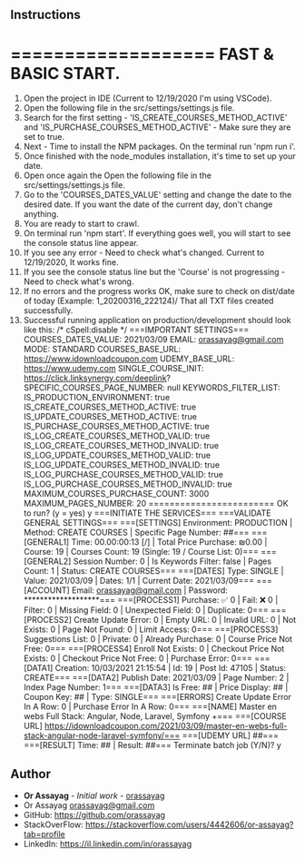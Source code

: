 ## Instructions

===================
FAST & BASIC START.
===================
1. Open the project in IDE (Current to 12/19/2020 I'm using VSCode).
2. Open the following file in the src/settings/settings.js file.
3. Search for the first setting - 'IS_CREATE_COURSES_METHOD_ACTIVE' and 'IS_PURCHASE_COURSES_METHOD_ACTIVE' - Make sure they are set to true.
4. Next - Time to install the NPM packages. On the terminal run 'npm run i'.
5. Once finished with the node_modules installation, it's time to set up your date.
6. Open once again the Open the following file in the src/settings/settings.js file.
7. Go to the 'COURSES_DATES_VALUE' setting and change the date to the desired date. If you want the date of the current day, don't change anything.
8. You are ready to start to crawl.
9. On terminal run 'npm start'. If everything goes well, you will start to see the console status line appear.
10. If you see any error - Need to check what's changed. Current to 12/19/2020, It works fine.
11. If you see the console status line but the 'Course' is not progressing - Need to check what's wrong.
12. If no errors and the progress works OK, make sure to check on dist/date of today (Example: 1_20200316_222124)/ That all TXT
	files created successfully.
13. Successful running application on production/development should look like this:
/* cSpell:disable */
===IMPORTANT SETTINGS===
COURSES_DATES_VALUE: 2021/03/09
EMAIL: orassayag@gmail.com
MODE: STANDARD
COURSES_BASE_URL: https://www.idownloadcoupon.com
UDEMY_BASE_URL: https://www.udemy.com
SINGLE_COURSE_INIT: https://click.linksynergy.com/deeplink?
SPECIFIC_COURSES_PAGE_NUMBER: null
KEYWORDS_FILTER_LIST:
IS_PRODUCTION_ENVIRONMENT: true
IS_CREATE_COURSES_METHOD_ACTIVE: true
IS_UPDATE_COURSES_METHOD_ACTIVE: true
IS_PURCHASE_COURSES_METHOD_ACTIVE: true
IS_LOG_CREATE_COURSES_METHOD_VALID: true
IS_LOG_CREATE_COURSES_METHOD_INVALID: true
IS_LOG_UPDATE_COURSES_METHOD_VALID: true
IS_LOG_UPDATE_COURSES_METHOD_INVALID: true
IS_LOG_PURCHASE_COURSES_METHOD_VALID: true
IS_LOG_PURCHASE_COURSES_METHOD_INVALID: true
MAXIMUM_COURSES_PURCHASE_COUNT: 3000
MAXIMUM_PAGES_NUMBER: 20
========================
OK to run? (y = yes)
y
===INITIATE THE SERVICES===
===VALIDATE GENERAL SETTINGS===
===[SETTINGS] Environment: PRODUCTION | Method: CREATE COURSES | Specific Page Number: ##===
===[GENERAL1] Time: 00.00:00:13 [/] | Total Price Purchase: ₪0.00 | Course: 19 | Courses Count: 19 (Single: 19 / Course List: 0)===
===[GENERAL2] Session Number: 0 | Is Keywords Filter: false | Pages Count: 1 | Status: CREATE COURSES===
===[DATES] Type: SINGLE | Value: 2021/03/09 | Dates: 1/1 | Current Date: 2021/03/09===
===[ACCOUNT] Email: orassayag@gmail.com | Password: *******************===
===[PROCESS1] Purchase: ✅  0 | Fail: ❌  0 | Filter: 0 | Missing Field: 0 | Unexpected Field: 0 | Duplicate: 0===
===[PROCESS2] Create Update Error: 0 | Empty URL: 0 | Invalid URL: 0 | Not Exists: 0 | Page Not Found: 0 | Limit Access: 0===
===[PROCESS3] Suggestions List: 0 | Private: 0 | Already Purchase: 0 | Course Price Not Free: 0===
===[PROCESS4] Enroll Not Exists: 0 | Checkout Price Not Exists: 0 | Checkout Price Not Free: 0 | Purchase Error: 0===
===[DATA1] Creation: 10/03/2021 21:15:54 | Id: 19 | Post Id: 47105 | Status: CREATE===
===[DATA2] Publish Date: 2021/03/09 | Page Number: 2 | Index Page Number: 1===
===[DATA3] Is Free: ## | Price Display: ## | Coupon Key: ## | Type: SINGLE===
===[ERRORS] Create Update Error In A Row: 0 | Purchase Error In A Row: 0===
===[NAME] Master en webs Full Stack: Angular, Node, Laravel, Symfony +===
===[COURSE URL] https://idownloadcoupon.com/2021/03/09/master-en-webs-full-stack-angular-node-laravel-symfony/===
===[UDEMY URL] ##===
===[RESULT] Time: ## | Result: ##===
Terminate batch job (Y/N)? y

## Author

* **Or Assayag** - *Initial work* - [orassayag](https://github.com/orassayag)
* Or Assayag <orassayag@gmail.com>
* GitHub: https://github.com/orassayag
* StackOverFlow: https://stackoverflow.com/users/4442606/or-assayag?tab=profile
* LinkedIn: https://il.linkedin.com/in/orassayag